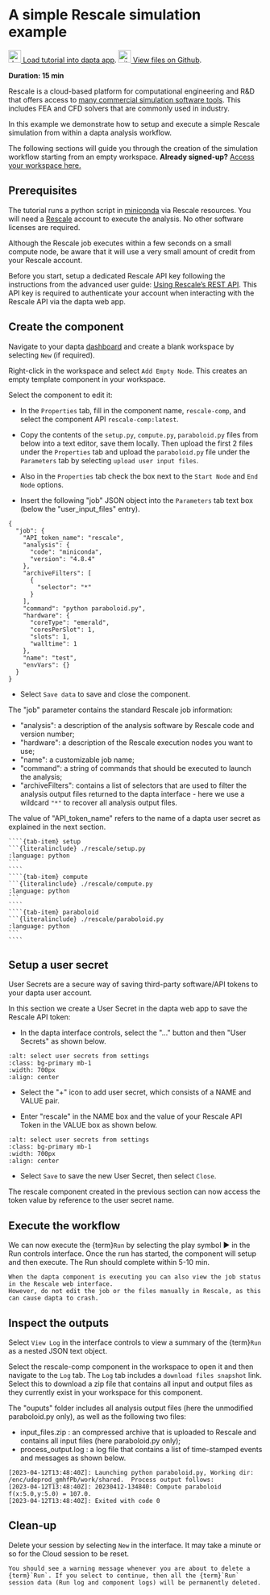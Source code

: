 # A simple Rescale simulation example

[<img src="media/Dapta-Brandmark-RGB.svg" alt="dapta" width="25px" height="25px"> Load tutorial into dapta app](https://app.daptaflow.com/tutorial/9).
[<img src="media/github.svg" alt="github" width="25px" height="25px"> View files on Github](https://github.com/daptablade/docs/tree/master/mynewbook/Tutorials/rescale).

**Duration: 15 min**

Rescale is a cloud-based platform for computational engineering and R&D that offers access to [many commercial simulation software tools](https://rescale.com/platform/software-catalog/). 
This includes FEA and CFD solvers that are commonly used in industry.

In this example we demonstrate how to setup and execute a simple Rescale simulation from within a dapta analysis workflow.

The following sections will guide you through the creation of the simulation workflow starting from an empty workspace.
**Already signed-up?**
[Access your workspace here.](https://app.daptaflow.com/) 

## Prerequisites

The tutorial runs a python script in [miniconda](https://docs.conda.io/en/latest/miniconda.html) via Rescale resources. 
You will need a [Rescale](https://rescale.com/) account to execute the analysis.
No other software licenses are required. 

Although the Rescale job executes within a few seconds on a small compute node, be aware that it will use a very small amount of credit from your Rescale account.

Before you start, setup a dedicated Rescale API key following the instructions from the advanced user guide: [Using Rescale’s REST API](https://rescale.com/documentation/main/rescale-advanced-features/rest-api/).
This API key is required to authenticate your account when interacting with the Rescale API via the dapta web app. 

## Create the component

Navigate to your dapta [dashboard](https://app.daptaflow.com/Interface) and create a blank workspace by selecting `New` (if required). 

Right-click in the workspace and select `Add Empty Node`.
This creates an empty template component in your workspace. 

Select the component to edit it:

* In the `Properties` tab, fill in the component name, `rescale-comp`, and select the component API `rescale-comp:latest`. 

* Copy the contents of the `setup.py`, `compute.py`, `paraboloid.py` files from below into a text editor, save them locally.
Then upload the first 2 files under the `Properties` tab and upload the `paraboloid.py` file under the `Parameters` tab by selecting `upload user input files`. 

* Also in the `Properties` tab check the box next to the `Start Node` and `End Node` options. 

* Insert the following "job" JSON object into the `Parameters` tab text box (below the "user_input_files" entry). 

```{code}
{
  "job": {
    "API_token_name": "rescale",
    "analysis": {
      "code": "miniconda",
      "version": "4.8.4"
    },
    "archiveFilters": [
      {
        "selector": "*"
      }
    ],
    "command": "python paraboloid.py",
    "hardware": {
      "coreType": "emerald",
      "coresPerSlot": 1,
      "slots": 1,
      "walltime": 1
    },
    "name": "test",
    "envVars": {}
  }
}
```

* Select `Save data` to save and close the component. 


The "job" parameter contains the standard Rescale job information:

* "analysis": a description of the analysis software by Rescale code and version number;
* "hardware": a description of the Rescale execution nodes you want to use;
* "name": a customizable job name;
* "command": a string of commands that should be executed to launch the analysis; 
* "archiveFilters": contains a list of selectors that are used to filter the analysis output files returned to the dapta interface - here we use a wildcard `"*"` to recover all analysis output files.

The value of "API_token_name" refers to the name of a dapta user secret as explained in the next section.

`````{tab-set}
````{tab-item} setup
```{literalinclude} ./rescale/setup.py
:language: python
```
````
````{tab-item} compute
```{literalinclude} ./rescale/compute.py
:language: python
```
````
````{tab-item} paraboloid
```{literalinclude} ./rescale/paraboloid.py
:language: python
```
````
`````


## Setup a user secret 

User Secrets are a secure way of saving third-party software/API tokens to your dapta user account.

In this section we create a User Secret in the dapta web app to save the Rescale API token:

* In the dapta interface controls, select the "..." button and then "User Secrets" as shown below. 
```{image} media/rescale_1.png
:alt: select user secrets from settings
:class: bg-primary mb-1
:width: 700px
:align: center
```

* Select the "+" icon to add user secret, which consists of a NAME and VALUE pair. 

* Enter "rescale" in the NAME box and the value of your Rescale API Token in the VALUE box as shown below. 
```{image} media/rescale_2.png
:alt: select user secrets from settings
:class: bg-primary mb-1
:width: 700px
:align: center
```

*  Select `Save` to save the new User Secret, then select `Close`. 

The rescale component created in the previous section can now access the token value by reference to the user secret name.

## Execute the workflow

We can now execute the {term}`Run` by selecting the play symbol ▶ in the Run controls interface. 
Once the run has started, the component will setup and then execute. 
The Run should complete within 5-10 min.

```{note}
When the dapta component is executing you can also view the job status in the Rescale web interface. 
However, do not edit the job or the files manually in Rescale, as this can cause dapta to crash.   
```

## Inspect the outputs

Select `View Log` in the interface controls to view a summary of the {term}`Run` as a nested JSON text object.

Select the rescale-comp component in the workspace to open it and then navigate to the `Log` tab.
The `Log` tab includes a `download files snapshot` link. Select this to download a zip file that contains all input and output files as they currently exist in your workspace for this component. 

The "ouputs" folder includes all analysis output files (here the unmodified paraboloid.py only), as well as the following two files:

* input_files.zip : an compressed archive that is uploaded to Rescale and contains all input files (here paraboloid.py only);  
* process_output.log : a log file that contains a list of time-stamped events and messages as shown below.

```{code}
[2023-04-12T13:48:40Z]: Launching python paraboloid.py, Working dir: /enc/udeprod_gmhfPb/work/shared.  Process output follows:
[2023-04-12T13:48:40Z]: 20230412-134840: Compute paraboloid f(x:5.0,y:5.0) = 107.0.
[2023-04-12T13:48:40Z]: Exited with code 0
```

## Clean-up

Delete your session by selecting `New` in the interface. 
It may take a minute or so for the Cloud session to be reset. 

```{warning}
You should see a warning message whenever you are about to delete a {term}`Run`. If you select to continue, then all the {term}`Run` session data (Run log and component logs) will be permanently deleted. 
```
